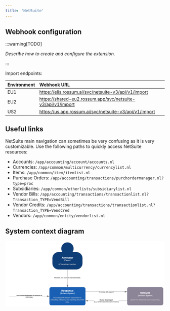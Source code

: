 ```yaml
---
title: 'NetSuite'
---
```


## Webhook configuration

:::warning[TODO]

_Describe how to create and configure the extension._

:::

Import endpoints:

| Environment | Webhook URL                                                 |
| :---------- | :---------------------------------------------------------- |
| EU1         | https://elis.rossum.ai/svc/netsuite-v3/api/v1/import        |
| EU2         | https://shared-eu2.rossum.app/svc/netsuite-v3/api/v1/import |
| US2         | https://us.app.rossum.ai/svc/netsuite-v3/api/v1/import      |

## Useful links

NetSuite main navigation can sometimes be very confusing as it is very customizable. Use the following paths to quickly access NetSuite resources:

- Accounts: `/app/accounting/account/accounts.nl`
- Currencies: `/app/common/multicurrency/currencylist.nl`
- Items: `/app/common/item/itemlist.nl`
- Purchase Orders: `/app/accounting/transactions/purchordermanager.nl?type=proc`
- Subsidiaries: `/app/common/otherlists/subsidiarylist.nl`
- Vendor Bills: `/app/accounting/transactions/transactionlist.nl?Transaction_TYPE=VendBill`
- Vendor Credits: `/app/accounting/transactions/transactionlist.nl?Transaction_TYPE=VendCred`
- Vendors: `/app/common/entity/vendorlist.nl`

## System context diagram

![NetSuite system context diagram](./img/rossum-netsuite-system-context-diagram.png)
